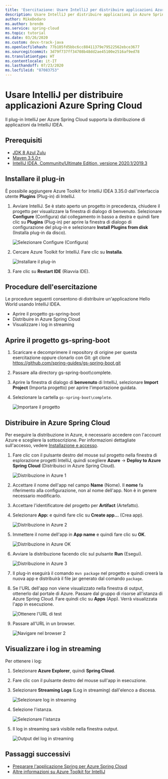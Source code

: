 ```yaml
---
title: 'Esercitazione: Usare IntelliJ per distribuire applicazioni Azure Spring Cloud'
description: Usare IntelliJ per distribuire applicazioni in Azure Spring Cloud.
author: MikeDodaro
ms.author: brendm
ms.service: spring-cloud
ms.topic: tutorial
ms.date: 03/26/2020
ms.custom: devx-track-java
ms.openlocfilehash: 77b105fd5bbc6cc88411379e79522562ebce3677
ms.sourcegitcommit: 3d79f737ff34708b48dd2ae45100e2516af9ed78
ms.translationtype: HT
ms.contentlocale: it-IT
ms.lasthandoff: 07/23/2020
ms.locfileid: "87083753"
---
```

# <a name="use-intellij-to-deploy-azure-spring-cloud-applications"></a>Usare IntelliJ per distribuire applicazioni Azure Spring Cloud
Il plug-in IntelliJ per Azure Spring Cloud supporta la distribuzione di applicazioni da IntelliJ IDEA.  

## <a name="prerequisites"></a>Prerequisiti
* [JDK 8 Azul Zulu](https://docs.microsoft.com/java/azure/jdk/java-jdk-install?view=azure-java-stable)
* [Maven 3.5.0+](https://maven.apache.org/download.cgi)
* [IntelliJ IDEA, Community/Ultimate Edition, versione 2020.1/2019.3](https://www.jetbrains.com/idea/download/#section=windows)

## <a name="install-the-plug-in"></a>Installare il plug-in
È possibile aggiungere Azure Toolkit for IntelliJ IDEA 3.35.0 dall'interfaccia utente **Plugins** (Plug-in) di IntelliJ.

1. Avviare IntelliJ.  Se è stato aperto un progetto in precedenza, chiudere il progetto per visualizzare la finestra di dialogo di benvenuto. Selezionare **Configure** (Configura) dal collegamento in basso a destra e quindi fare clic su **Plugins** (Plug-in) per aprire la finestra di dialogo di configurazione del plug-in e selezionare **Install Plugins from disk** (Installa plug-in da disco).

    ![Selezionare Configure (Configura)](media/spring-cloud-intellij-howto/configure-plugin-1.png)

1. Cercare Azure Toolkit for IntelliJ.  Fare clic su **Installa**.

    ![Installare il plug-in](media/spring-cloud-intellij-howto/install-plugin.png)

1. Fare clic su **Restart IDE** (Riavvia IDE).

## <a name="tutorial-procedures"></a>Procedure dell'esercitazione
Le procedure seguenti consentono di distribuire un'applicazione Hello World usando IntelliJ IDEA.

* Aprire il progetto gs-spring-boot
* Distribuire in Azure Spring Cloud
* Visualizzare i log in streaming

## <a name="open-gs-spring-boot-project"></a>Aprire il progetto gs-spring-boot

1. Scaricare e decomprimere il repository di origine per questa esercitazione oppure clonarlo con Git: git clone https://github.com/spring-guides/gs-spring-boot.git 
1. Passare alla directory gs-spring-boot\complete.
1. Aprire la finestra di dialogo di **benvenuto** di IntelliJ, selezionare **Import Project** (Importa progetto) per aprire l'importazione guidata.
1. Selezionare la cartella `gs-spring-boot\complete`.

    ![Importare il progetto](media/spring-cloud-intellij-howto/import-project-1.png)

## <a name="deploy-to-azure-spring-cloud"></a>Distribuire in Azure Spring Cloud
Per eseguire la distribuzione in Azure, è necessario accedere con l'account Azure e scegliere la sottoscrizione.  Per informazioni dettagliate sull'accesso, vedere [Installazione e accesso](https://docs.microsoft.com/azure/developer/java/toolkit-for-intellij/create-hello-world-web-app#installation-and-sign-in).

1. Fare clic con il pulsante destro del mouse sul progetto nella finestra di esplorazione progetti IntelliJ, quindi scegliere **Azure** -> **Deploy to Azure Spring Cloud** (Distribuisci in Azure Spring Cloud).

    ![Distribuzione in Azure 1](media/spring-cloud-intellij-howto/deploy-to-azure-1.png)

1. Accettare il nome dell'app nel campo **Name** (Nome). Il **nome** fa riferimento alla configurazione, non al nome dell'app. Non è in genere necessario modificarlo.
1. Accettare l'identificatore del progetto per **Artifact** (Artefatto).
1. Selezionare **App:** e quindi fare clic su **Create app...** (Crea app).

    ![Distribuzione in Azure 2](media/spring-cloud-intellij-howto/deploy-to-azure-2.png)

1. Immettere il nome dell'app in **App name** e quindi fare clic su **OK**.

    ![Distribuzione in Azure OK](media/spring-cloud-intellij-howto/deploy-to-azure-2a.png)

1. Avviare la distribuzione facendo clic sul pulsante **Run** (Esegui). 

    ![Distribuzione in Azure 3](media/spring-cloud-intellij-howto/deploy-to-azure-3.png)

1. Il plug-in eseguirà il comando `mvn package` nel progetto e quindi creerà la nuova app e distribuirà il file jar generato dal comando `package`.

1. Se l'URL dell'app non viene visualizzato nella finestra di output, ottenerlo dal portale di Azure. Passare dal gruppo di risorse all'istanza di Azure Spring Cloud.  Fare quindi clic su **Apps** (App).  Verrà visualizzata l'app in esecuzione.

    ![Ottenere l'URL di test](media/spring-cloud-intellij-howto/get-test-url.png)

1. Passare all'URL in un browser.

    ![Navigare nel browser 2](media/spring-cloud-intellij-howto/navigate-in-browser-2.png)

## <a name="show-streaming-logs"></a>Visualizzare i log in streaming
Per ottenere i log:
1. Selezionare **Azure Explorer**, quindi **Spring Cloud**.
1. Fare clic con il pulsante destro del mouse sull'app in esecuzione.
1. Selezionare **Streaming Logs** (Log in streaming) dall'elenco a discesa.

    ![Selezionare log in streaming](media/spring-cloud-intellij-howto/streaming-logs.png)

1. Selezione l'istanza.

    ![Selezionare l'istanza](media/spring-cloud-intellij-howto/select-instance.png)

1. Il log in streaming sarà visibile nella finestra output.

    ![Output del log in streaming](media/spring-cloud-intellij-howto/streaming-log-output.png)

## <a name="next-steps"></a>Passaggi successivi
* [Preparare l'applicazione Spring per Azure Spring Cloud](https://docs.microsoft.com/azure/spring-cloud/spring-cloud-tutorial-prepare-app-deployment)
* [Altre informazioni su Azure Toolkit for IntelliJ](https://docs.microsoft.com/azure/developer/java/toolkit-for-intellij/)
